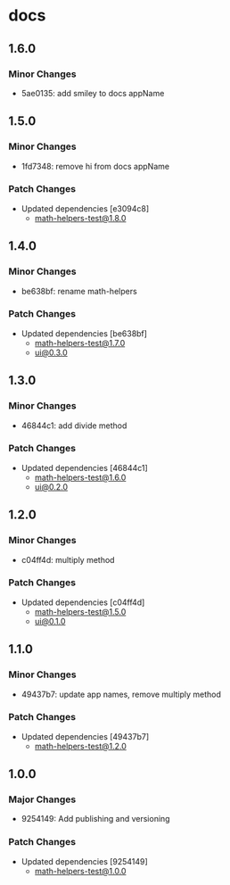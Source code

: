 # docs

## 1.6.0

### Minor Changes

- 5ae0135: add smiley to docs appName

## 1.5.0

### Minor Changes

- 1fd7348: remove hi from docs appName

### Patch Changes

- Updated dependencies [e3094c8]
  - math-helpers-test@1.8.0

## 1.4.0

### Minor Changes

- be638bf: rename math-helpers

### Patch Changes

- Updated dependencies [be638bf]
  - math-helpers-test@1.7.0
  - ui@0.3.0

## 1.3.0

### Minor Changes

- 46844c1: add divide method

### Patch Changes

- Updated dependencies [46844c1]
  - math-helpers-test@1.6.0
  - ui@0.2.0

## 1.2.0

### Minor Changes

- c04ff4d: multiply method

### Patch Changes

- Updated dependencies [c04ff4d]
  - math-helpers-test@1.5.0
  - ui@0.1.0

## 1.1.0

### Minor Changes

- 49437b7: update app names, remove multiply method

### Patch Changes

- Updated dependencies [49437b7]
  - math-helpers-test@1.2.0

## 1.0.0

### Major Changes

- 9254149: Add publishing and versioning

### Patch Changes

- Updated dependencies [9254149]
  - math-helpers-test@1.0.0
